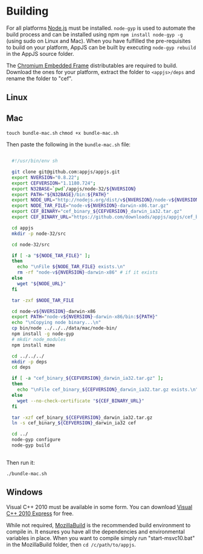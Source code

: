 # Building
For all platforms [Node.js](http://nodejs.org/#download) must be installed. `node-gyp` is used to automate the build process and can be installed using npm `npm install node-gyp -g` (using sudo on Linux and Mac). When you have fulfilled the pre-requisites to build on your platform, AppJS can be built by executing `node-gyp rebuild` in the AppJS source folder.

The [Chromium Embedded Frame](https://github.com/appjs/appjs/downloads) distributables are required to build. Download the ones for your platform, extract the folder to `<appjs>/deps` and rename the folder to "cef".

## Linux

## Mac

`touch bundle-mac.sh` 
`chmod +x bundle-mac.sh`

Then paste the following in the `bundle-mac.sh` file:

```sh

  #!/usr/bin/env sh

  git clone git@github.com:appjs/appjs.git
  export NVERSION="0.8.22";
  export CEFVERSION="1.1180.724";
  export N32BASE=`pwd`/appjs/node-32/${NVERSION}
  export PATH="${N32BASE}/bin:${PATH}"
  export NODE_URL="http://nodejs.org/dist/v${NVERSION}/node-v${NVERSION}-darwin-x86.tar.gz"
  export NODE_TAR_FILE="node-v${NVERSION}-darwin-x86.tar.gz"
  export CEF_BINARY="cef_binary_${CEFVERSION}_darwin_ia32.tar.gz"
  export CEF_BINARY_URL="https://github.com/downloads/appjs/appjs/cef_binary_${CEFVERSION}_darwin_ia32.tar.gz"

  cd appjs
  mkdir -p node-32/src

  cd node-32/src

  if [ -a "${NODE_TAR_FILE}" ]; 
  then
    echo "\nFile ${NODE_TAR_FILE} exists.\n"
    rm -rf "node-v${NVERSION}-darwin-x86" # if it exists
  else  
    wget "${NODE_URL}"
  fi

  tar -zxf $NODE_TAR_FILE

  cd node-v${NVERSION}-darwin-x86
  export PATH="node-v${NVERSION}-darwin-x86/bin:${PATH}"
  echo "\nCopying node binary...\n"
  cp bin/node ../../../data/mac/node-bin/
  npm install -g node-gyp
  # mkdir node_modules
  npm install mime

  cd ../../../
  mkdir -p deps
  cd deps

  if [ -a "cef_binary_${CEFVERSION}_darwin_ia32.tar.gz" ]; 
  then
    echo "\nFile cef_binary_${CEFVERSION}_darwin_ia32.tar.gz exists.\n"
  else  
    wget --no-check-certificate "${CEF_BINARY_URL}"
  fi

  tar -xzf cef_binary_${CEFVERSION}_darwin_ia32.tar.gz
  ln -s cef_binary_${CEFVERSION}_darwin_ia32 cef

  cd ../
  node-gyp configure
  node-gyp build
  
```

Then run it:

`./bundle-mac.sh`

## Windows
Visual C++ 2010 must be available in some form. You can download [Visual C++ 2010 Express](http://www.microsoft.com/visualstudio/en-us/products/2010-editions/visual-cpp-express) for free.

While not required, [MozillaBuild](http://ftp.mozilla.org/pub/mozilla.org/mozilla/libraries/win32/MozillaBuildSetup-Latest.exe) is the recommended build environment to compile in. It ensures you have all the dependencies and environmental variables in place. When you want to compile simply run "start-msvc10.bat" in the MozillaBuild folder, then `cd /c/path/to/appjs`.
